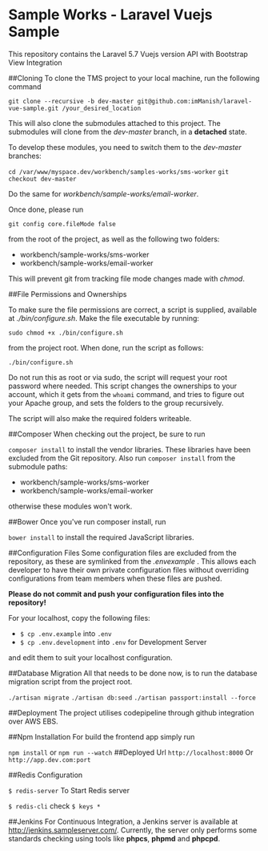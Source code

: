 # Sample Works - Laravel Vuejs  Sample #
This repository contains the Laravel 5.7 Vuejs version API with Bootstrap View Integration

##Cloning
To clone the TMS project to your local machine, run the following command

`git clone --recursive -b dev-master git@github.com:imManish/laravel-vue-sample.git /your_desired_location`

This will also clone the submodules attached to this project. The submodules will clone from the *dev-master* branch,
in a **detached** state.

To develop these modules, you need to switch them to the *dev-master* branches:

`cd /var/www/myspace.dev/workbench/samples-works/sms-worker`
`git checkout dev-master`

Do the same for *workbench/sample-works/email-worker*.

Once done, please run

`git config core.fileMode false`

from the root of the project, as well as the following two folders:

 - workbench/sample-works/sms-worker
 - workbench/sample-works/email-worker

This will prevent git from tracking file mode changes made with *chmod*.

##File Permissions and Ownerships

To make sure the file permissions are correct, a script is supplied, available at *./bin/configure.sh*. Make the file
executable by running:

`sudo chmod +x ./bin/configure.sh`

from the project root. When done, run the script as follows:

`./bin/configure.sh`

Do not run this as root or via sudo, the script will request your root password where needed. This script changes the
ownerships to your account, which it gets from the `whoami` command, and tries to figure out your Apache group, and sets
the folders to the group recursively.

The script will also make the required folders writeable.

##Composer
When checking out the project, be sure to run

`composer install` to install the vendor libraries. These libraries have been excluded from the Git repository. Also
run `composer install` from the submodule paths:

 - workbench/sample-works/sms-worker
 - workbench/sample-works/email-worker

 otherwise these modules won't work.

##Bower
Once you've run composer install, run

`bower install` to install the required JavaScript libraries.


##Configuration Files
Some configuration files are excluded from the repository, as these are symlinked from the *.envexample* .
This allows each developer to have their own private configuration files without overriding configurations from team
members when these files are pushed.

**Please do not commit and push your configuration files into the repository!**

For your localhost, copy the following files:

 - `$ cp .env.example` into `.env`
 - `$ cp .env.development` into `.env` for Development Server
 
 and edit them to suit your localhost configuration.

##Database Migration
All that needs to be done now, is to run the database migration script from the project root.

`./artisan migrate`
`./artisan db:seed`
`./artisan passport:install --force`

##Deployment
The project utilises codepipeline through github integration over AWS EBS.

##Npm Installation
For build the frontend app simply run

`npm install` or `npm run --watch`
##Deployed Url 
`http://localhost:8000` Or `http://app.dev.com:port`

##Redis Configuration

`$ redis-server` To Start Redis server

`$ redis-cli` check `$ keys *` 


##Jenkins
For Continuous Integration, a Jenkins server is available at http://jenkins.sampleserver.com/. Currently, the server only
performs some standards checking using tools like **phpcs**, **phpmd** and **phpcpd**.